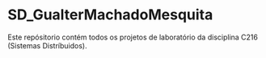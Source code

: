 # SD_GualterMachadoMesquita
Este repósitorio contém todos os projetos de laboratório da disciplina C216 (Sistemas Distríbuidos).